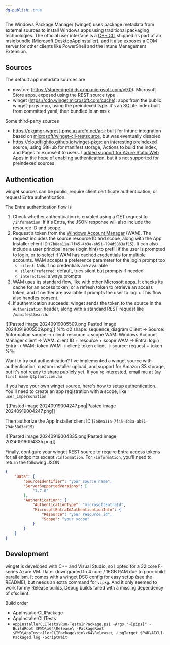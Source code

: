```yaml
---
dg-publish: true
---
```

The Windows Package Manager (winget) uses package metadata from external sources to install Windows apps using traditional packaging technologies.
The official user interface is a [C++ CLI](https://github.com/microsoft/winget-cli) shipped as part of an msix bundle (Microsoft.DesktopAppInstaller), and it also exposes a COM server for other clients like PowerShell and the Intune Management Extension.
## Sources
The default app metadata sources are
* msstore (https://storeedgefd.dsx.mp.microsoft.com/v9.0): Microsoft Store apps, exposed using the REST source type
* winget (https://cdn.winget.microsoft.com/cache): apps from the public winget-pkgs repo, using the preindexed type. it's an SQLite index built from committed yaml, then bundled in an msix

Some third-party sources
* https://pkgmgr-wgrest-pme.azurefd.net/api: built for Intune integration based on [microsoft/winget-cli-restsource](https://github.com/microsoft/winget-cli-restsource), but was eventually disabled
* https://cloudflightio.github.io/winget-pkgs: an interesting preindexed source, using GitHub for manifest storage, Actions to build the index, and Pages to expose it to users. I [added support for Azure Static Web Apps](https://github.com/pl4nty/winget-pkgs-selfhost/pull/1/files) in the hope of enabling authentication, but it's not supported for preindexed sources 

## Authentication
winget sources can be public, require client certificate authentication, or request Entra authentication.

The Entra authentication flow is
1. Check whether authentication is enabled using a GET request to `/information`. If it's Entra, the JSON response will also include the resource ID and scope.
2. Request a token from the [Windows Account Manager](https://learn.microsoft.com/en-us/entra/identity-platform/reference-entra-id-wam-api) (WAM). The request includes the source resource ID and scope, along with the App Installer client ID (`7b8ea11a-7f45-4b3a-ab51-794d5863af15`). It can also include a user principal name (login hint) to prefill if the user is prompted to login, or to select if WAM has cached credentials for multiple accounts. WAM accepts a preference parameter for the login prompt too
	* `silent`: fails if no credentials are available
	* `silentPreferred`: default, tries silent but prompts if needed
	* `interactive`: always prompts
3. WAM uses its standard flow, like with other Microsoft apps. It checks its cache for an access token, or a refresh token to retrieve an access token, and if neither are available it prompts the user to login. This flow also handles consent.
4. If authentication succeeds, winget sends the token to the source in the `Authorization` header, along with a standard REST request like `/manifestSearch`.

![[Pasted image 20240919005509.png|Pasted image 20240919005509.png]]
%%
d2
shape: sequence_diagram
Client -> Source: /information
source -> client: resource + scope
WAM: Windows Account Manager
client -> WAM: client ID + resource + scope
WAM -> Entra: login
Entra -> WAM: token
WAM -> client: token
client -> source: request + token
%%


Want to try out authentication? I've implemented a winget source with authentication, custom installer upload, and support for Amazon S3 storage, but it's not ready to share publicly yet. If you're interested, email me at `[my first name]@tplant.com.au`

If you have your own winget source, here's how to setup authentication. You'll need to create an app registration with a scope, like `user_impersonation`

![[Pasted image 20240919004247.png|Pasted image 20240919004247.png]]

Then authorize the App Installer client ID (`7b8ea11a-7f45-4b3a-ab51-794d5863af15`)

![[Pasted image 20240919004335.png|Pasted image 20240919004335.png]]

Finally, configure your winget REST source to require Entra access tokens for all endpoints except `/information`. For `/information`, you'll need to return the following JSON

```json
{
	"Data": {
		"SourceIdentifier": "your source name",
		"ServerSupportedVersions": [
			"1.7.0"
		],
		"Authentication": {
			"AuthenticationType": "microsoftEntraId",
			"MicrosoftEntraIdAuthenticationInfo": {
				"Resource": "your resource id",
				"Scope": "your scope"
			}
		}
	}
}
```

## Development
winget is developed with C++ and Visual Studio, so I opted for a 32 core F-series Azure VM. I later downgraded to 4 core / 16GB RAM due to poor build parallelism.
It comes with a winget DSC config for easy setup (see the README), but needs an extra command for `vcpkg`. And it only seemed to work for my Release builds, Debug builds failed with a missing dependency of sfsclient.

Build order
* AppInstallerCLIPackage
* AppInstallerCLITests
* `AppInstallerCLITests\Run-TestsInPackage.ps1 -Args "~[pips]" -BuildRoot $PWD\x64\Release\ -PackageRoot $PWD\AppInstallerCLIPackage\bin\x64\Release\ -LogTarget $PWD\AICLI-Packaged.log -ScriptWait`